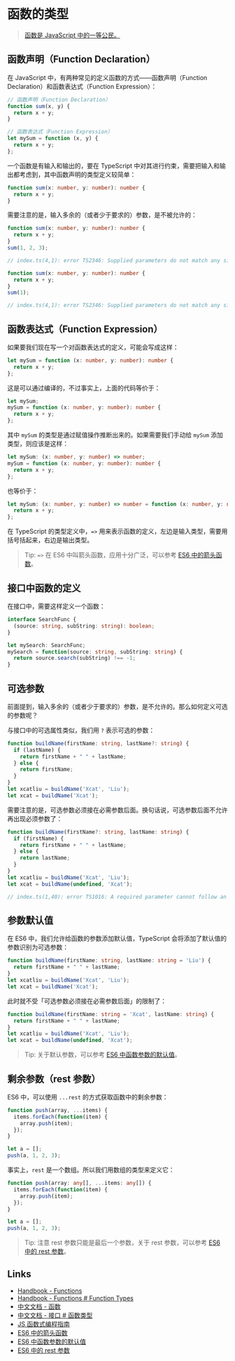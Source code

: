 # 函数的类型

> [函数是 JavaScript 中的一等公民。](https://llh911001.gitbooks.io/mostly-adequate-guide-chinese/content/ch2.html)

## 函数声明（Function Declaration）

在 JavaScript 中，有两种常见的定义函数的方式——函数声明（Function Declaration）和函数表达式（Function Expression）：

```js
// 函数声明（Function Declaration）
function sum(x, y) {
  return x + y;
}

// 函数表达式（Function Expression）
let mySum = function (x, y) {
  return x + y;
};
```

一个函数是有输入和输出的，要在 TypeScript 中对其进行约束，需要把输入和输出都考虑到，其中函数声明的类型定义较简单：

```ts
function sum(x: number, y: number): number {
  return x + y;
}
```

需要注意的是，输入多余的（或者少于要求的）参数，是不被允许的：

```ts
function sum(x: number, y: number): number {
  return x + y;
}
sum(1, 2, 3);

// index.ts(4,1): error TS2346: Supplied parameters do not match any signature of call target.
```

```ts
function sum(x: number, y: number): number {
  return x + y;
}
sum(1);

// index.ts(4,1): error TS2346: Supplied parameters do not match any signature of call target.
```

## 函数表达式（Function Expression）

如果要我们现在写一个对函数表达式的定义，可能会写成这样：

```ts
let mySum = function (x: number, y: number): number {
  return x + y;
};
```

这是可以通过编译的，不过事实上，上面的代码等价于：

```ts
let mySum;
mySum = function (x: number, y: number): number {
  return x + y;
};
```

其中 `mySum` 的类型是通过赋值操作推断出来的。如果需要我们手动给 `mySum` 添加类型，则应该是这样：

```ts
let mySum: (x: number, y: number) => number;
mySum = function (x: number, y: number): number {
  return x + y;
};
```

也等价于：

```ts
let mySum: (x: number, y: number) => number = function (x: number, y: number): number {
  return x + y;
};
```

在 TypeScript 的类型定义中，`=>` 用来表示函数的定义，左边是输入类型，需要用括号括起来，右边是输出类型。

> Tip: `=>` 在 ES6 中叫箭头函数，应用十分广泛，可以参考 [ES6 中的箭头函数]。

## 接口中函数的定义

在接口中，需要这样定义一个函数：

```ts
interface SearchFunc {
  (source: string, subString: string): boolean;
}

let mySearch: SearchFunc;
mySearch = function(source: string, subString: string) {
  return source.search(subString) !== -1;
}
```

## 可选参数

前面提到，输入多余的（或者少于要求的）参数，是不允许的。那么如何定义可选的参数呢？

与接口中的可选属性类似，我们用 `?` 表示可选的参数：

```ts
function buildName(firstName: string, lastName?: string) {
  if (lastName) {
    return firstName + " " + lastName;
  } else {
    return firstName;
  }
}
let xcatliu = buildName('Xcat', 'Liu');
let xcat = buildName('Xcat');
```

需要注意的是，可选参数必须接在必需参数后面。换句话说，可选参数后面不允许再出现必须参数了：

```ts
function buildName(firstName?: string, lastName: string) {
  if (firstName) {
    return firstName + " " + lastName;
  } else {
    return lastName;
  }
}
let xcatliu = buildName('Xcat', 'Liu');
let xcat = buildName(undefined, 'Xcat');

// index.ts(1,40): error TS1016: A required parameter cannot follow an optional parameter.
```

## 参数默认值

在 ES6 中，我们允许给函数的参数添加默认值，TypeScript 会将添加了默认值的参数识别为可选参数：

```ts
function buildName(firstName: string, lastName: string = 'Liu') {
  return firstName + " " + lastName;
}
let xcatliu = buildName('Xcat', 'Liu');
let xcat = buildName('Xcat');
```

此时就不受「可选参数必须接在必需参数后面」的限制了：

```ts
function buildName(firstName: string = 'Xcat', lastName: string) {
  return firstName + " " + lastName;
}
let xcatliu = buildName('Xcat', 'Liu');
let xcat = buildName(undefined, 'Xcat');
```

> Tip: 关于默认参数，可以参考 [ES6 中函数参数的默认值]。

## 剩余参数（rest 参数）

ES6 中，可以使用 `...rest` 的方式获取函数中的剩余参数：

```js
function push(array, ...items) {
  items.forEach(function(item) {
    array.push(item);
  });
}

let a = [];
push(a, 1, 2, 3);
```

事实上，`rest` 是一个数组。所以我们用数组的类型来定义它：

```ts
function push(array: any[], ...items: any[]) {
  items.forEach(function(item) {
    array.push(item);
  });
}

let a = [];
push(a, 1, 2, 3);
```

> Tip: 注意 rest 参数只能是最后一个参数，关于 rest 参数，可以参考 [ES6 中的 rest 参数]。

## Links

- [Handbook - Functions](http://www.typescriptlang.org/docs/handbook/functions.html)
- [Handbook - Functions # Function Types](http://www.typescriptlang.org/docs/handbook/interfaces.html#function-types)
- [中文文档 - 函数](https://zhongsp.gitbooks.io/typescript-handbook/content/doc/handbook/Functions.html)
- [中文文档 - 接口 # 函数类型](https://zhongsp.gitbooks.io/typescript-handbook/content/doc/handbook/Interfaces.html#函数类型)
- [JS 函数式编程指南](https://llh911001.gitbooks.io/mostly-adequate-guide-chinese/content/)
- [ES6 中的箭头函数]
- [ES6 中函数参数的默认值]
- [ES6 中的 rest 参数]

[ES6 中的箭头函数]: http://es6.ruanyifeng.com/#docs/function#箭头函数
[ES6 中函数参数的默认值]: http://es6.ruanyifeng.com/#docs/function#函数参数的默认值
[ES6 中的 rest 参数]: http://es6.ruanyifeng.com/#docs/function#rest参数
